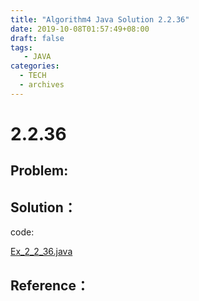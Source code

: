 ```yaml
---
title: "Algorithm4 Java Solution 2.2.36"
date: 2019-10-08T01:57:49+08:00
draft: false
tags:
   - JAVA
categories:
  - TECH
  - archives
---
```



# 2.2.36

## Problem:


## Solution：

code:

[Ex_2_2_36.java](./Ex_2_2_36.java)


## Reference：



